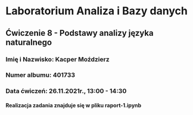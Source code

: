 # Laboratorium Analiza i Bazy danych

## Ćwiczenie 8 - Podstawy analizy języka naturalnego
### **Imię i Nazwisko:** Kacper Moździerz

### **Numer albumu:** 401733

### **Data ćwiczeń:** 26.11.2021r., 13:00 - 14:30

#### Realizacja zadania znajduje się w pliku raport-1.ipynb




